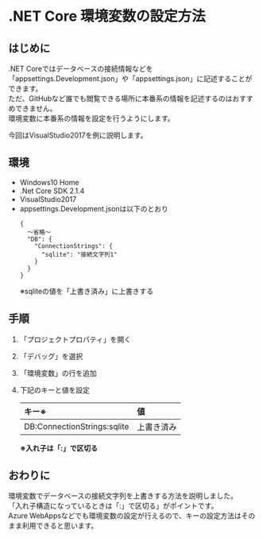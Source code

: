 # .NET Core 環境変数の設定方法

## はじめに
.NET Coreではデータベースの接続情報などを  
「appsettings.Development.json」や「appsettings.json」に記述することができます。  
ただ、GitHubなど誰でも閲覧できる場所に本番系の情報を記述するのはおすすめできません。  
環境変数に本番系の情報を設定を行うようにします。  

今回はVisualStudio2017を例に説明します。

## 環境
- Windows10 Home  
- .Net Core SDK 2.1.4
- VisualStudio2017
- appsettings.Development.jsonは以下のとおり  
  ```
  {
    ～省略～
    "DB": {
      "ConnectionStrings": {
        "sqlite": "接続文字列1"
      }
    }
  }
  ```  
  ※sqliteの値を「上書き済み」に上書きする

## 手順
1. 「プロジェクトプロパティ」を開く
1. 「デバッグ」を選択
1. 「環境変数」の行を追加
1. 下記のキーと値を設定

    | キー※                      |値         |
    |:---------------------------|:----------|
    |DB:ConnectionStrings:sqlite | 上書き済み |
    **※入れ子は「:」で区切る**

## おわりに
環境変数でデータベースの接続文字列を上書きする方法を説明しました。  
「入れ子構造になっているときは「:」で区切る」がポイントです。  
Azure WebAppsなどでも環境変数の設定が行えるので、キーの設定方法はそのまま利用できると思います。